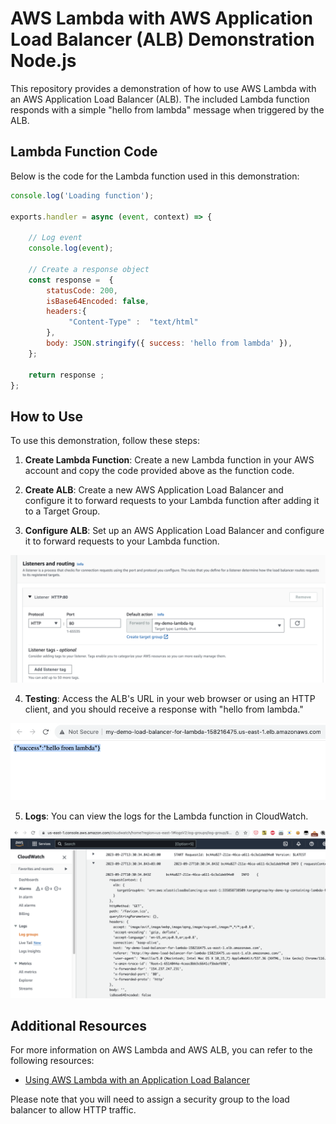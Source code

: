 # AWS Lambda with AWS Application Load Balancer (ALB) Demonstration Node.js

This repository provides a demonstration of how to use AWS Lambda with an AWS Application Load Balancer (ALB). The included Lambda function responds with a simple "hello from lambda" message when triggered by the ALB.

## Lambda Function Code

Below is the code for the Lambda function used in this demonstration:

```javascript
console.log('Loading function');

exports.handler = async (event, context) => {
    
    // Log event
    console.log(event);
    
    // Create a response object
    const response =  {
        statusCode: 200,
        isBase64Encoded: false,
        headers:{
             "Content-Type" :  "text/html"
        },
        body: JSON.stringify({ success: 'hello from lambda' }),
    };
    
    return response ;
};
```

## How to Use

To use this demonstration, follow these steps:

1. **Create Lambda Function**: Create a new Lambda function in your AWS account and copy the code provided above as the function code.

2. **Create ALB**: Create a new AWS Application Load Balancer and configure it to forward requests to your Lambda function after adding it to a Target Group.
 
3. **Configure ALB**: Set up an AWS Application Load Balancer and configure it to forward requests to your Lambda function.

![alb](imgs/alb.png)
 
4. **Testing**: Access the ALB's URL in your web browser or using an HTTP client, and you should receive a response with "hello from lambda."

![alb sucess](imgs/hello.png)

5. **Logs**: You can view the logs for the Lambda function in CloudWatch.

![logs](imgs/log.png)



## Additional Resources

For more information on AWS Lambda and AWS ALB, you can refer to the following resources:

- [Using AWS Lambda with an Application Load Balancer](https://docs.aws.amazon.com/lambda/latest/dg/services-alb.html)
 
Please note that you will need to assign a security group to the load balancer to allow HTTP traffic.